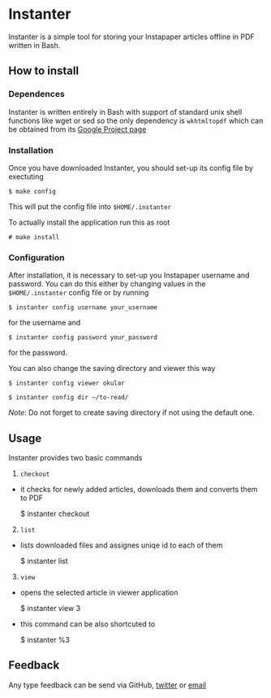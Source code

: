 Instanter
=========

Instanter is a simple tool for storing your Instapaper articles offline in PDF
written in Bash.


How to install
--------------

### Dependences ###

Instanter is written entirely in Bash with support of standard unix shell
functions like wget or sed so the only dependency is `wkhtmltopdf` which can be
obtained from its [Google Project page](http://code.google.com/p/wkhtmltopdf/)


### Installation ##

Once you have downloaded Instanter, you should set-up its config file by
exectuting 

	$ make config

This will put the config file into `$HOME/.instanter`

To actually install the application run this as root
	
	# make install

### Configuration ###

After installation, it is necessary to set-up you Instapaper username and
password. You can do this either by changing values in the `$HOME/.instanter`
config file or by running

	$ instanter config username your_username

for the username and

	$ instanter config password your_password

for the password.


You can also change the saving directory and viewer this way

	$ instanter config viewer okular
	
	$ instanter config dir ~/to-read/

_Note_: Do not forget to create saving directory if not using the default one.


Usage
-----

Instanter provides two basic commands

1. `checkout`
  - it checks for newly added articles, downloads them and converts them to PDF

  	  $ instanter checkout

2. `list`
  - lists downloaded files and assignes uniqe id to each of them


	  $ instanter list


3. `view`
  - opens the selected article in viewer application

  	  $ instanter view 3

  - this command can be also shortcuted to

  	  $ instanter %3





Feedback
--------

Any type feedback can be send via GitHub, [twitter](http://twitter.com/mr__shu)
or [email](mrshux@gmail.com)



